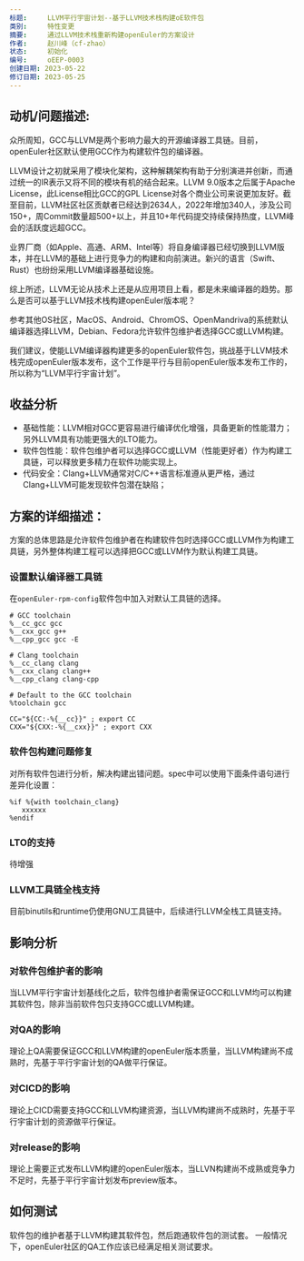 ```yaml
---
标题:     LLVM平行宇宙计划--基于LLVM技术栈构建oE软件包
类别:     特性变更
摘要:     通过LLVM技术栈重新构建openEuler的方案设计
作者:     赵川峰（cf-zhao）
状态:     初始化
编号:     oEEP-0003
创建日期: 2023-05-22
修订日期: 2023-05-25
---
```


## 动机/问题描述:
众所周知，GCC与LLVM是两个影响力最大的开源编译器工具链。目前，openEuler社区默认使用GCC作为构建软件包的编译器。

LLVM设计之初就采用了模块化架构，这种解耦架构有助于分别演进并创新，而通过统一的IR表示又将不同的模块有机的结合起来。LLVM 9.0版本之后属于Apache License，此License相比GCC的GPL License对各个商业公司来说更加友好。截至目前，LLVM社区社区贡献者已经达到2634人，2022年增加340人，涉及公司150+，周Commit数量超500+以上，并且10+年代码提交持续保持热度，LLVM峰会的活跃度远超GCC。

业界厂商（如Apple、高通、ARM、Intel等）将自身编译器已经切换到LLVM版本，并在LLVM的基础上进行竞争力的构建和向前演进。新兴的语言（Swift、Rust）也纷纷采用LLVM编译器基础设施。

综上所述，LLVM无论从技术上还是从应用项目上看，都是未来编译器的趋势。那么是否可以基于LLVM技术栈构建openEuler版本呢？

参考其他OS社区，MacOS、Android、ChromOS、OpenMandriva的系统默认编译器选择LLVM，Debian、Fedora允许软件包维护者选择GCC或LLVM构建。

我们建议，使能LLVM编译器构建更多的openEuler软件包，挑战基于LLVM技术栈完成openEuler版本发布，这个工作是平行与目前openEuler版本发布工作的，所以称为“LLVM平行宇宙计划”。

## 收益分析
* 基础性能：LLVM相对GCC更容易进行编译优化增强，具备更新的性能潜力；另外LLVM具有功能更强大的LTO能力。
* 软件包性能：软件包维护者可以选择GCC或LLVM（性能更好者）作为构建工具链，可以释放更多精力在软件功能实现上。
* 代码安全：Clang+LLVM通常对C/C++语言标准遵从更严格，通过Clang+LLVM可能发现软件包潜在缺陷；

## 方案的详细描述：
方案的总体思路是允许软件包维护者在构建软件包时选择GCC或LLVM作为构建工具链，另外整体构建工程可以选择把GCC或LLVM作为默认构建工具链。
### 设置默认编译器工具链
在`openEuler-rpm-config`软件包中加入对默认工具链的选择。
```abap
# GCC toolchain
%__cc_gcc gcc
%__cxx_gcc g++
%__cpp_gcc gcc -E

# Clang toolchain
%__cc_clang clang
%__cxx_clang clang++
%__cpp_clang clang-cpp

# Default to the GCC toolchain
%toolchain gcc

CC="${CC:-%{__cc}}" ; export CC
CXX="${CXX:-%{__cxx}}" ; export CXX
```
### 软件包构建问题修复
对所有软件包进行分析，解决构建出错问题。spec中可以使用下面条件语句进行差异化设置：
```abap
%if %{with toolchain_clang}
   xxxxxx
%endif
```
### LTO的支持
待增强

### LLVM工具链全栈支持
目前binutils和runtime仍使用GNU工具链中，后续进行LLVM全栈工具链支持。

## 影响分析
### 对软件包维护者的影响
当LLVM平行宇宙计划基线化之后，软件包维护者需保证GCC和LLVM均可以构建其软件包，除非当前软件包只支持GCC或LLVM构建。
### 对QA的影响
理论上QA需要保证GCC和LLVM构建的openEuler版本质量，当LLVM构建尚不成熟时，先基于平行宇宙计划的QA做平行保证。

### 对CICD的影响
理论上CICD需要支持GCC和LLVM构建资源，当LLVM构建尚不成熟时，先基于平行宇宙计划的资源做平行保证。

### 对release的影响
理论上需要正式发布LLVM构建的openEuler版本，当LLVN构建尚不成熟或竞争力不足时，先基于平行宇宙计划发布preview版本。

## 如何测试
软件包的维护者基于LLVM构建其软件包，然后跑通软件包的测试套。
一般情况下，openEuler社区的QA工作应该已经满足相关测试要求。

